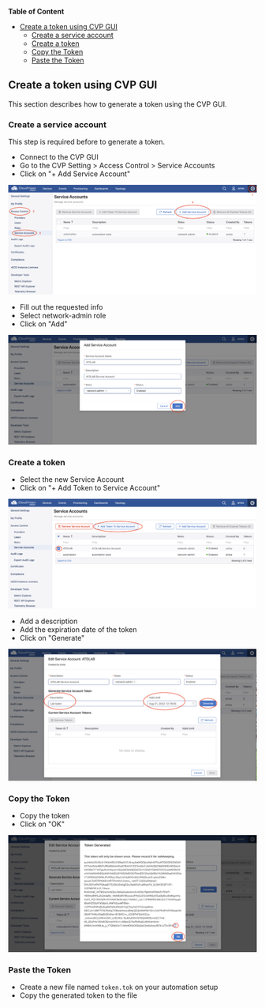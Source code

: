**Table of Content**

- [Create a token using CVP GUI](#create-a-token-using-cvp-gui)
  - [Create a service account](#create-a-service-account)
  - [Create a token](#create-a-token)
  - [Copy the Token](#copy-the-token)
  - [Paste the Token](#paste-the-token)

## Create a token using CVP GUI

This section describes how to generate a token using the CVP GUI.  

### Create a service account

This step is required before to generate a token.

- Connect to the CVP GUI
- Go to the CVP Setting > Access Control > Service Accounts
- Click on "+ Add Service Account"

![Add Service Account](../Images/Add_Service_Account.png)

- Fill out the requested info
- Select network-admin role
- Click on "Add"

![Service Account Parameters](../Images/Service_Account_Info.png)

### Create a token

- Select the new Service Account
- Click on "+ Add Token to Service Account"

![Add Token to Service](../Images/Create_Token.png)

- Add a description
- Add the expiration date of the token
- Click on "Generate"

![Generate Token](../Images/Generate_Token.png)

### Copy the Token

- Copy the token
- Click on "OK"

![Copy Token](../Images/Copy_Token.png)

### Paste the Token

- Create a new file named `token.tok` on your automation setup
- Copy the generated token to the file
